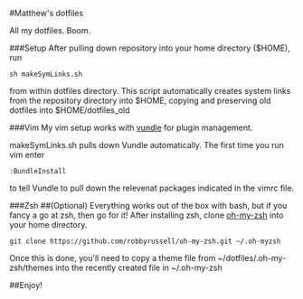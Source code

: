 #Matthew's dotfiles




All my dotfiles. Boom.

###Setup
After pulling down repository into your home directory ($HOME), run
```
sh makeSymLinks.sh
```
from within dotfiles directory. 
This script automatically creates system links from the repository 
directory into $HOME, copying and preserving old dotfiles into $HOME/dotfiles_old

###Vim
My vim setup works with [vundle](https://github.com/gmarik/vundle) for plugin 
management. 

makeSymLinks.sh pulls down Vundle automatically. 
The first time you run vim enter

```
:BundleInstall
```

to tell Vundle to pull down the relevenat packages indicated 
in the vimrc file. 


###Zsh
##(Optional)
Everything works out of the box with bash, but if you fancy a go at zsh, then go for it! 
After installing zsh, clone [oh-my-zsh](https://github.com/robbyrussell/oh-my-zsh) into your home directory. 
```
git clone https://github.com/robbyrussell/oh-my-zsh.git ~/.oh-myzsh
```

Once this is done, you'll need to copy a theme file from ~/dotfiles/.oh-my-zsh/themes into 
the recently created file in ~/.oh-my-zsh

 



##Enjoy!
